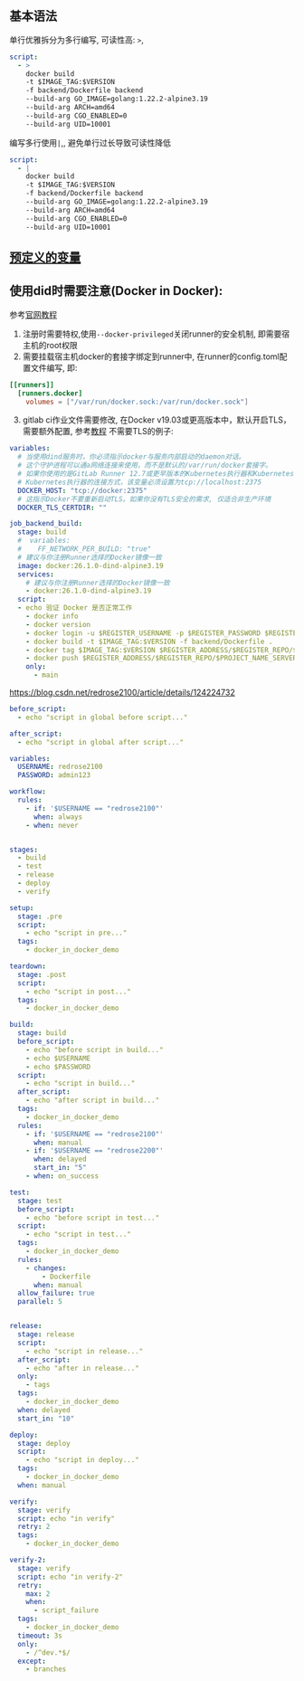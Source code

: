## 基本语法

单行优雅拆分为多行编写, 可读性高: `>`,

```yaml
script:
  - >
    docker build
    -t $IMAGE_TAG:$VERSION
    -f backend/Dockerfile backend
    --build-arg GO_IMAGE=golang:1.22.2-alpine3.19
    --build-arg ARCH=amd64
    --build-arg CGO_ENABLED=0
    --build-arg UID=10001
```

编写多行使用`|`,, 避免单行过长导致可读性降低

```yaml
script:
  - |
    docker build 
    -t $IMAGE_TAG:$VERSION 
    -f backend/Dockerfile backend 
    --build-arg GO_IMAGE=golang:1.22.2-alpine3.19 
    --build-arg ARCH=amd64 
    --build-arg CGO_ENABLED=0 
    --build-arg UID=10001
```

## [预定义的变量](https://docs.gitlab.com/ee/ci/variables/predefined_variables.html)

## 使用did时需要注意(Docker in Docker):

参考[官网教程](https://docs.gitlab.com/ee/ci/docker/using_docker_build.html#use-the-docker-executor-with-docker-socket-binding)

1. 注册时需要特权,使用`--docker-privileged`关闭runner的安全机制, 即需要宿主机的root权限
2. 需要挂载宿主机docker的套接字绑定到runner中, 在runner的config.toml配置文件编写, 即:

```toml
[[runners]]
  [runners.docker]
	volumes = ["/var/run/docker.sock:/var/run/docker.sock"]
```

3. gitlab ci作业文件需要修改, 在Docker v19.03或更高版本中，默认开启TLS，需要额外配置,
   参考[教程](https://docs.gitlab.com/ee/ci/docker/using_docker_build.html#docker-in-docker-with-tls-enabled-in-the-docker-executor)
   不需要TLS的例子:

```yml
variables:
  # 当使用dind服务时，你必须指示docker与服务内部启动的daemon对话。
  # 这个守护进程可以通a网络连接来使用，而不是默认的/var/run/docker套接字。
  # 如果你使用的是GitLab Runner 12.7或更早版本的Kubernetes执行器和Kubernetes 1.6或更早版本，由于
  # Kubernetes执行器的连接方式，该变量必须设置为tcp://localhost:2375
  DOCKER_HOST: "tcp://docker:2375"
  # 这指示Docker不要重新启动TLS。如果你没有TLS安全的需求, 仅适合非生产环境
  DOCKER_TLS_CERTDIR: ""

job_backend_build:
  stage: build
  #  variables:
  #    FF_NETWORK_PER_BUILD: "true"
  # 建议与你注册Runner选择的Docker镜像一致
  image: docker:26.1.0-dind-alpine3.19
  services:
    # 建议与你注册Runner选择的Docker镜像一致  
    - docker:26.1.0-dind-alpine3.19
  script:
  - echo 验证 Docker 是否正常工作
    - docker info
    - docker version
    - docker login -u $REGISTER_USERNAME -p $REGISTER_PASSWORD $REGISTER_ADDRESS
    - docker build -t $IMAGE_TAG:$VERSION -f backend/Dockerfile .
    - docker tag $IMAGE_TAG:$VERSION $REGISTER_ADDRESS/$REGISTER_REPO/$PROJECT_NAME_SERVER:$VERSION
    - docker push $REGISTER_ADDRESS/$REGISTER_REPO/$PROJECT_NAME_SERVER:$VERSION
    only:
      - main
```

https://blog.csdn.net/redrose2100/article/details/124224732

```yml
before_script:
  - echo "script in global before script..."

after_script:
  - echo "script in global after script..."

variables:
  USERNAME: redrose2100
  PASSWORD: admin123

workflow:
  rules:
    - if: '$USERNAME == "redrose2100"'
      when: always
    - when: never


stages:
  - build
  - test
  - release
  - deploy
  - verify

setup:
  stage: .pre
  script:
    - echo "script in pre..."
  tags:
    - docker_in_docker_demo

teardown:
  stage: .post
  script:
    - echo "script in post..."
  tags:
    - docker_in_docker_demo

build:
  stage: build
  before_script:
    - echo "before script in build..."
    - echo $USERNAME
    - echo $PASSWORD
  script:
    - echo "script in build..."
  after_script:
    - echo "after script in build..."
  tags:
    - docker_in_docker_demo
  rules:
    - if: '$USERNAME == "redrose2100"'
      when: manual
    - if: '$USERNAME == "redrose2200"'
      when: delayed
      start_in: "5"
    - when: on_success

test:
  stage: test
  before_script:
    - echo "before script in test..."
  script:
    - echo "script in test..."
  tags:
    - docker_in_docker_demo
  rules:
    - changes:
        - Dockerfile
      when: manual
  allow_failure: true
  parallel: 5


release:
  stage: release
  script:
    - echo "script in release..."
  after_script:
    - echo "after in release..."
  only:
    - tags
  tags:
    - docker_in_docker_demo
  when: delayed
  start_in: "10"

deploy:
  stage: deploy
  script:
    - echo "script in deploy..."
  tags:
    - docker_in_docker_demo
  when: manual

verify:
  stage: verify
  script: echo "in verify"
  retry: 2
  tags:
    - docker_in_docker_demo

verify-2:
  stage: verify
  script: echo "in verify-2"
  retry:
    max: 2
    when:
      - script_failure
  tags:
    - docker_in_docker_demo
  timeout: 3s
  only:
    - /^dev.*$/
  except:
    - branches

```
